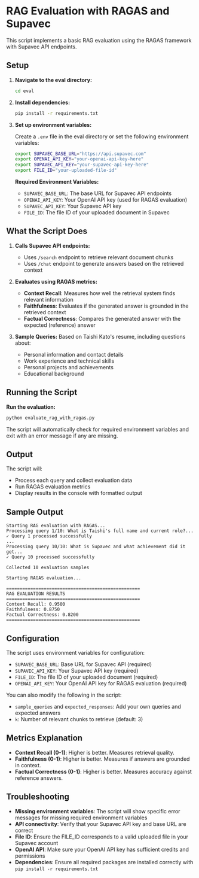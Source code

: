 # RAG Evaluation with RAGAS and Supavec

This script implements a basic RAG evaluation using the RAGAS framework with Supavec API endpoints.

## Setup

1. **Navigate to the eval directory:**
   ```bash
   cd eval
   ```

2. **Install dependencies:**
   ```bash
   pip install -r requirements.txt
   ```

3. **Set up environment variables:**
   
   Create a `.env` file in the eval directory or set the following environment variables:
   
   ```bash
   export SUPAVEC_BASE_URL="https://api.supavec.com"
   export OPENAI_API_KEY="your-openai-api-key-here"
   export SUPAVEC_API_KEY="your-supavec-api-key-here"
   export FILE_ID="your-uploaded-file-id"
   ```
   
   **Required Environment Variables:**
   - `SUPAVEC_BASE_URL`: The base URL for Supavec API endpoints
   - `OPENAI_API_KEY`: Your OpenAI API key (used for RAGAS evaluation)
   - `SUPAVEC_API_KEY`: Your Supavec API key
   - `FILE_ID`: The file ID of your uploaded document in Supavec

## What the Script Does

1. **Calls Supavec API endpoints:**
   - Uses `/search` endpoint to retrieve relevant document chunks
   - Uses `/chat` endpoint to generate answers based on the retrieved context

2. **Evaluates using RAGAS metrics:**
   - **Context Recall**: Measures how well the retrieval system finds relevant information
   - **Faithfulness**: Evaluates if the generated answer is grounded in the retrieved context
   - **Factual Correctness**: Compares the generated answer with the expected (reference) answer

3. **Sample Queries:** Based on Taishi Kato's resume, including questions about:
   - Personal information and contact details
   - Work experience and technical skills
   - Personal projects and achievements
   - Educational background

## Running the Script

**Run the evaluation:**
```bash
python evaluate_rag_with_ragas.py
```

The script will automatically check for required environment variables and exit with an error message if any are missing.

## Output

The script will:
- Process each query and collect evaluation data
- Run RAGAS evaluation metrics
- Display results in the console with formatted output

## Sample Output

```
Starting RAG evaluation with RAGAS...
Processing query 1/10: What is Taishi's full name and current role?...
✓ Query 1 processed successfully
...
Processing query 10/10: What is Supavec and what achievement did it get...
✓ Query 10 processed successfully

Collected 10 evaluation samples

Starting RAGAS evaluation...

==================================================
RAG EVALUATION RESULTS
==================================================
Context Recall: 0.9500
Faithfulness: 0.8750
Factual Correctness: 0.8200
==================================================
```

## Configuration

The script uses environment variables for configuration:
- `SUPAVEC_BASE_URL`: Base URL for Supavec API (required)
- `SUPAVEC_API_KEY`: Your Supavec API key (required)
- `FILE_ID`: The file ID of your uploaded document (required)
- `OPENAI_API_KEY`: Your OpenAI API key for RAGAS evaluation (required)

You can also modify the following in the script:
- `sample_queries` and `expected_responses`: Add your own queries and expected answers
- `k`: Number of relevant chunks to retrieve (default: 3)

## Metrics Explanation

- **Context Recall (0-1)**: Higher is better. Measures retrieval quality.
- **Faithfulness (0-1)**: Higher is better. Measures if answers are grounded in context.
- **Factual Correctness (0-1)**: Higher is better. Measures accuracy against reference answers.

## Troubleshooting

- **Missing environment variables**: The script will show specific error messages for missing required environment variables
- **API connectivity**: Verify that your Supavec API key and base URL are correct
- **File ID**: Ensure the FILE_ID corresponds to a valid uploaded file in your Supavec account
- **OpenAI API**: Make sure your OpenAI API key has sufficient credits and permissions
- **Dependencies**: Ensure all required packages are installed correctly with `pip install -r requirements.txt` 